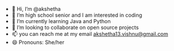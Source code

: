 - 👋 Hi, I’m @akshetha
- 👀 I’m high school senior and I am interested in coding
- 🌱 I’m currently learning Java and Python
- 💞️ I’m looking to collaborate on open source projects
- 📫 you can reach me at my email akshetha13.vishnu@gmail.com
- 😄 Pronouns: She/her

<!---
akshetha/akshetha is a ✨ special ✨ repository because its `README.md` (this file) appears on your GitHub profile.
You can click the Preview link to take a look at your changes.
--->
